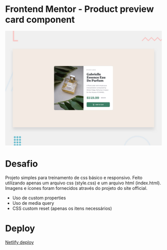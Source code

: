 # Frontend Mentor - Product preview card component

![Design preview for the Product preview card component coding challenge](./design/desktop-preview.jpg)

# Desafio

Projeto simples para treinamento de css básico e responsivo. Feito utilizando apenas um arquivo css (style.css) e um arquivo html (index.html). Imagens e ícones foram fornecidos através do projeto do site official.

- Uso de custom properties
- Uso de media query
- CSS custom reset (apenas os itens necessários)

# Deploy

[Netlify deploy](https://teal-wisp-864bd2.netlify.app/)
